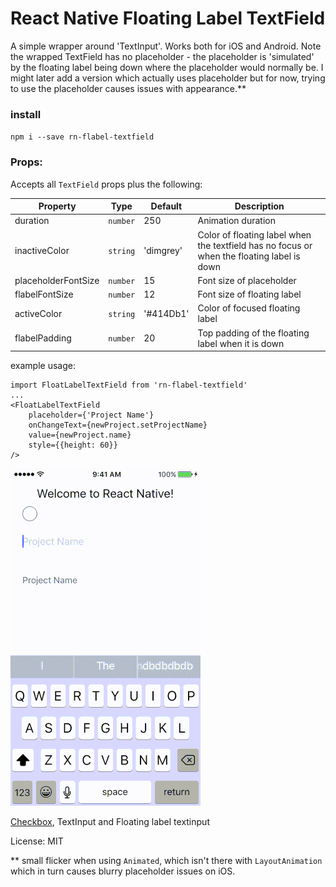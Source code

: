 # React Native Floating Label TextField

A simple wrapper around 'TextInput'. Works both for iOS and Android.
Note the wrapped TextField has no placeholder - the placeholder is 'simulated' by the floating label being down where the placeholder would normally be. I might later add a version which actually uses placeholder but for now, trying to use the placeholder causes issues with appearance.** 

### install 
`npm i --save rn-flabel-textfield`

### Props:
Accepts all `TextField` props plus the following:

| Property | Type | Default | Description |
|-----------|--------|---------|--------------------------------------------|
| duration | `number` | 250 | Animation duration |
| inactiveColor | `string` | 'dimgrey' | Color of floating label when the textfield has no focus or when the floating label is down |
| placeholderFontSize | `number` | 15 | Font size of placeholder |
| flabelFontSize | `number` | 12 | Font size of floating label |
| activeColor | `string` | '#414Db1' | Color of focused floating label |
| flabelPadding | `number` | 20 | Top padding of the floating label when it is down |


example usage:
```
import FloatLabelTextField from 'rn-flabel-textfield'
...
<FloatLabelTextField
    placeholder={'Project Name'}
    onChangeText={newProject.setProjectName}
    value={newProject.name}
    style={{height: 60}}
/>
```

![Example](https://raw.githubusercontent.com/vonovak/react-native-flabel-textfield/master/fl.gif "Example")

[Checkbox](https://github.com/vonovak/react-native-round-checkbox), TextInput and Floating label textinput

License: MIT

** small flicker when using `Animated`, which isn't there with `LayoutAnimation` which in turn causes blurry placeholder issues on iOS.
